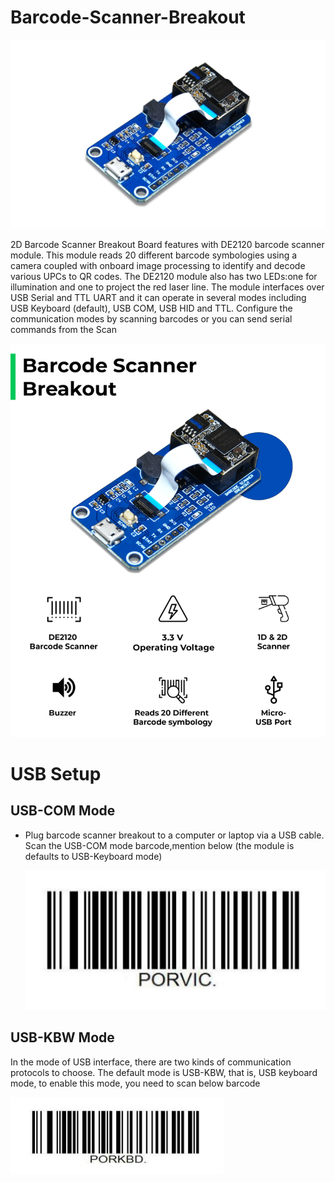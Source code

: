 # Barcode-Scanner-Breakout


<img src= https://github.com/sbcshop/Barcode-Scanner-Breakout/blob/main/images/breakout.jpg />

2D Barcode Scanner Breakout Board features with DE2120 barcode scanner module. This module reads 20 different barcode symbologies using a camera coupled with onboard image processing to identify and decode various UPCs to QR codes. 
The DE2120 module also has two LEDs:one for illumination and one to project the red laser line.
The module interfaces over USB Serial and TTL UART and it can operate in several modes including USB Keyboard (default), USB COM, USB HID and TTL.
Configure the communication modes by scanning barcodes or you can send serial commands from the Scan

<img src= https://github.com/sbcshop/Barcode-Scanner-Breakout/blob/main/images/breakout2.png />

# USB Setup 
## USB-COM Mode
  * Plug barcode scanner breakout to a computer or laptop  via a USB cable. Scan the USB-COM mode barcode,mention below (the module is defaults to USB-Keyboard mode)
  
    <img src= https://github.com/sbcshop/Barcode-Scanner-Breakout/blob/main/images/usb_com.JPG />

## USB-KBW Mode
In the mode of USB interface, there are two kinds of communication protocols to choose. The default mode is USB-KBW, that is, USB keyboard mode, to enable this mode, you need to scan below barcode 

   <img src= https://github.com/sbcshop/Barcode-Scanner-Breakout/blob/main/images/usb_mode.JPG />

